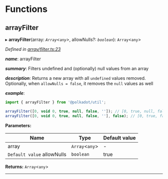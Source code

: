 

# Functions

<a id="arrayfilter"></a>

##  arrayFilter

▸ **arrayFilter**(array: *`Array`<`any`>*, allowNulls?: *`boolean`*): `Array`<`any`>

*Defined in [array/filter.ts:23](https://github.com/polkadot-js/common/blob/c3fafbe/packages/util/src/array/filter.ts#L23)*

*__name__*: arrayFilter

*__summary__*: Filters undefined and (optionally) null values from an array

*__description__*: Returns a new array with all `undefined` values removed. Optionally, when `allowNulls = false`, it removes the `null` values as well

*__example__*:   

```javascript
import { arrayFilter } from '@polkadot/util';

arrayFilter([0, void 0, true, null, false, '']); // [0, true, null, false, '']
arrayFilter([0, void 0, true, null, false, ''], false); // [0, true, false, '']
```

**Parameters:**

| Name | Type | Default value |
| ------ | ------ | ------ |
| array | `Array`<`any`> | - |
| `Default value` allowNulls | `boolean` | true |

**Returns:** `Array`<`any`>

___

